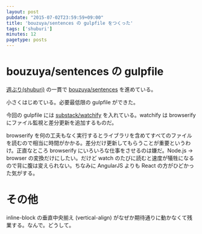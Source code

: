 ```yaml
---
layout: post
pubdate: "2015-07-02T23:59:59+09:00"
title: 'bouzuya/sentences の gulpfile をつくった'
tags: ['shuburi']
minutes: 12
pagetype: posts
---
```

# bouzuya/sentences の gulpfile

[週ぶり(shuburi)][shuburi] の一貫で [bouzuya/sentences][] を進めている。

小さくはじめている。必要最低限の gulpfile ができた。

今回の gulpfile には [substack/watchify][] を入れている。watchify は browserify にファイル監視と差分更新を追加するものだ。

browserify を何の工夫もなく実行するとライブラリを含めてすべてのファイルを読むので相当に時間がかかる。差分だけ更新してもらうことが重要というわけ。正直なところ browserify にいろいろな仕事をさせるのは嫌だ。Node.js → browser の変換だけにしたい。だけど watch のたびに読むと速度が犠牲になるので背に腹は変えられない。ちなみに AngularJS よりも React の方がひどかった気がする。

# その他

inline-block の垂直中央揃え (vertical-align) がなぜか期待通りに動かなくて残業する。なんで。どうして。

[bouzuya/sentences]: https://github.com/bouzuya/sentences
[substack/watchify]: https://github.com/substack/watchify
[shuburi]: http://www.shuburi.org/
